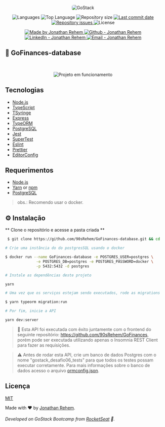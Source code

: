 <p align="center">
    <img alt="GoStack" src="https://storage.googleapis.com/golden-wind/bootcamp-gostack/header-desafios-new.png" style="border-radius:5px;"/>
</p>

<p align="center">
  <img alt="Languages" src="https://img.shields.io/github/languages/count/90sRehem/GoFinances-database-relations">
  <img alt="Top Language" src="https://img.shields.io/github/languages/top/90sRehem/GoFinances-database-relations">
  <img alt="Repository size" src="https://img.shields.io/github/repo-size/90sRehem/GoFinances-database-relations">
  <a href="https://github.com/90sRehem/GoFinances-database-relations/commits/master">
    <img alt="Last commit date" src="https://img.shields.io/github/last-commit/90sRehem/GoFinances-database-relations">
  </a>
   <a href="https://github.com/90sRehem/GoFinances-database-relations/issues">
    <img alt="Repository issues" src="https://img.shields.io/github/issues/90sRehem/GoFinances-database-relations">
  </a>
  <img alt="License" src="https://img.shields.io/github/license/90sRehem/GoFinances-database-relations">
</p>

<p align="center">

  <a href="https://www.linkedin.com/in/jonathan-rehem-7101171a5/" target="_blank">
    <img alt="Made by Jonathan Rehem" src="https://img.shields.io/badge/made%20by-Jonathan_Rehem-informational">
  </a>
  <a href="https://github.com/90sRehem" target="_blank" >
    <img alt="Github - Jonathan Rehem" src="https://img.shields.io/badge/Github--%23F8952D?style=social&logo=github">
  </a>
  <a href="https://www.linkedin.com/in/90sRehem/" target="_blank" >
    <img alt="LinkedIn - Jonathan Rehem" src="https://img.shields.io/badge/Linkedin--%23F8952D?style=social&logo=linkedin">
  </a>
  <a href="mailto:jonathan.de.oliveira@live.com" target="_blank" >
    <img alt="Email - Jonathan Rehem" src="https://img.shields.io/badge/Email--%23F8952D?style=social&logo=gmail">
  </a>
</p>

## :rocket: GoFinances-database

<br />
<p align="center">
<img alt="Projeto em funcionamento" src="https://media.giphy.com/media/ic7xxUn6cHB3fJKqEO/giphy.gif">
</p>

## Tecnologias
- [Node.js](https://nodejs.org/en/)
- [TypeScript](https://www.typescriptlang.org/)
- [TSyringe](https://github.com/Microsoft/tsyringe#readme)
- [Express](https://expressjs.com/pt-br/)
- [TypeORM](https://typeorm.io/#/)
- [PostgreSQL](https://www.postgresql.org/)
- [Jest](https://jestjs.io/)
- [SuperTest](https://github.com/visionmedia/supertest)
- [Eslint](https://eslint.org/)
- [Prettier](https://prettier.io/)
- [EditorConfig](https://editorconfig.org/)

## Requerimentos
- [Node.js](https://nodejs.org/en/)
- [Yarn](https://classic.yarnpkg.com/) or [npm](https://www.npmjs.com/)
- [PostgreSQL](https://www.postgresql.org/)

> obs.: Recomendo usar o docker.

## ⚙️ Instalação

** Clone o repositório e acesse a pasta criada **

```Bash
 $ git clone https://github.com/90sRehem/GoFinances-database.git && cd GoFinances-database
```

```Bash
# Crie uma instância do do postgresSQL usando o docker

$ docker run --name GoFinances-database -e POSTGRES_USER=postgres \
              -e POSTGRES_DB=postgres -e POSTGRES_PASSWORD=docker \
              -p 5432:5432 -d postgres
```

```Bash
# Instale as dependências deste projeto

yarn

```

```Bash
# Uma vez que os serviços estejam sendo executados, rode as migrations

$ yarn typeorm migration:run

# Por fim, inicie a API

yarn dev:server
```

> 🚧 Esta API foi executada com êxito juntamente com o frontend do seguinte repositório: https://github.com/90sRehem/GoFinances, porém pode ser executada utilizando apenas o Insomnia REST Client para fazer as requisições.

> ⚠️ Antes de rodar esta API, crie um banco de dados Postgres com o nome "gostack_desafio06_tests" para que todos os testes possam executar corretamente. Para mais informações sobre o banco de dados acesso o arquivo [ormconfig.json](ormconfig.json).

## Licença
[MIT](./LICENSE)

Made with :heart: by <a href="https://www.linkedin.com/in/jonathan-rehem-7101171a5/" target="blank">Jonathan Rehem</a>.
###### Developed on GoStack Bootcamp from [RocketSeat](https://rocketseat.com.br) :rocket:.
